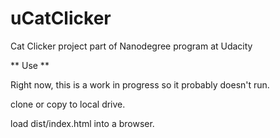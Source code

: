 # uCatClicker
Cat Clicker project part of Nanodegree program at Udacity


** Use **

Right now, this is a work in progress so it probably doesn't run.

clone or copy to local drive.

load dist/index.html into a browser.
